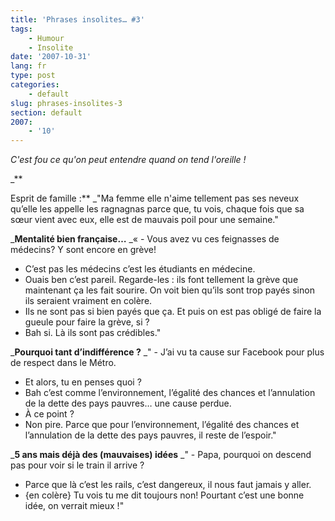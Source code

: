 ```yaml
---
title: 'Phrases insolites… #3'
tags:
    - Humour
    - Insolite
date: '2007-10-31'
lang: fr
type: post
categories:
    - default
slug: phrases-insolites-3
section: default
2007:
    - '10'
---
```


_C'est fou ce qu'on peut entendre quand on tend l'oreille&nbsp;!_

_**<!--more-->

Esprit de famille&nbsp;:**
_"Ma femme elle n'aime tellement pas ses neveux qu’elle les appelle les ragnagnas parce que, tu vois, chaque fois que sa sœur vient avec eux, elle est de mauvais poil pour une semaine."

_**Mentalité bien française…**
_«&nbsp;- Vous avez vu ces feignasses de médecins? Y sont encore en grève!
- C’est pas les médecins c’est les étudiants en médecine.
- Ouais ben c’est pareil. Regarde-les&nbsp;: ils font tellement la grève que maintenant ça les fait sourire. On voit bien qu’ils sont trop payés sinon ils seraient vraiment en colère.
- Ils ne sont pas si bien payés que ça. Et puis on est pas obligé de faire la gueule pour faire la grève, si&nbsp;?
- Bah si. Là ils sont pas crédibles."

_**Pourquoi tant d’indifférence&nbsp;?**
_" - J’ai vu ta cause sur Facebook pour plus de respect dans le Métro.
- Et alors, tu en penses quoi&nbsp;?
- Bah c’est comme l’environnement, l’égalité des chances et l’annulation de la dette des pays pauvres… une cause perdue.
- À ce point&nbsp;?
- Non pire. Parce que pour l’environnement, l’égalité des chances et l’annulation de la dette des pays pauvres, il reste de l’espoir."

_**5 ans mais déjà des (mauvaises) idées**
_" - Papa, pourquoi on descend pas pour voir si le train il arrive&nbsp;?
- Parce que là c’est les rails, c’est dangereux, il nous faut jamais y aller.
- {en colère} Tu vois tu me dit toujours non! Pourtant c’est une bonne idée, on verrait mieux&nbsp;!"